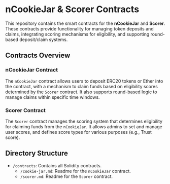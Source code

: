 # nCookieJar & Scorer Contracts

This repository contains the smart contracts for the **nCookieJar** and **Scorer**. These contracts provide functionality for managing token deposits and claims, integrating scoring mechanisms for eligibility, and supporting round-based deposit/claim systems.

## Contracts Overview

### nCookieJar Contract
The `nCookieJar` contract allows users to deposit ERC20 tokens or Ether into the contract, with a mechanism to claim funds based on eligibility scores determined by the `Scorer` contract. It also supports round-based logic to manage claims within specific time windows.

### Scorer Contract
The `Scorer` contract manages the scoring system that determines eligibility for claiming funds from the `nCookieJar`. It allows admins to set and manage user scores, and defines score types for various purposes (e.g., Trust score).

## Directory Structure
- `/contracts`: Contains all Solidity contracts.
  - `/cookie-jar.md`: Readme for the `nCookieJar` contract.
  - `/scorer.md`: Readme for the `Scorer` contract.
  